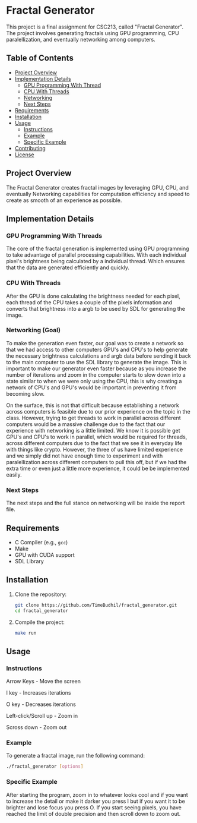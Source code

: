 # Fractal Generator

This project is a final assignment for CSC213, called "Fractal Generator". The project involves generating fractals using GPU programming, CPU paralellization, and eventually networking among computers.

## Table of Contents
- [Project Overview](#project-overview)
- [Implementation Details](#implementation-details)
  - [GPU Programming With Thread](#gpu-programming)
  - [CPU With Threads](#CPU)
  - [Networking](#networking)
  - [Next Steps](#next-steps)
- [Requirements](#requirements)
- [Installation](#installation)
- [Usage](#usage)
  - [Instructions](#instructions)
  - [Example](#example)
  - [Specific Example](#Specific)
- [Contributing](#contributing)
- [License](#license)

## Project Overview

The Fractal Generator creates fractal images by leveraging GPU, CPU, and eventually Networking capabilities for computation efficiency and speed to create as smooth of an experience as possible.

## Implementation Details

### GPU Programming With Threads

The core of the fractal generation is implemented using GPU programming to take advantage of parallel processing capabilities. With each individual pixel's brightness being calculated by a individual thread. Which ensures that the data are generated efficiently and quickly.

### CPU With Threads
After the GPU is done calculating the brightness needed for each pixel, each thread of the CPU takes a couple of the pixels information and converts that brightness into a argb to be used by SDL for generating the image.

### Networking (Goal)

To make the generation even faster, our goal was to create a network so that we had access to other computers GPU's and CPU's to help generate the necessary brightness calculations and argb data before sending it back to the main computer to use the SDL library to generate the image. This is important to make our generator even faster because as you increase the number of iterations and zoom in the computer starts to slow down into a state similar to when we were only using the CPU, this is why creating a network of CPU's and GPU's would be important in preventing it from becoming slow.

On the surface, this is not that difficult because establishing a network across computers is feasible due to our prior experience on the topic in the class. However, trying to get threads to work in parallel across different computers would be a massive challenge due to the fact that our experience with networking is a little limited. We know it is possible get GPU's and CPU's to work in parallel, which would be required for threads, across different computers due to the fact that we see it in everyday life with things like crypto. However, the three of us have limited experience and we simply did not have enough time to experiment and with paralellization across different computers to pull this off, but if we had the extra time  or even just a little more experience, it could be be implemented easily.

### Next Steps

The next steps and the full stance on networking will be inside the report file.

## Requirements

- C Compiler (e.g., `gcc`)
- Make
- GPU with CUDA support
- SDL Library
  
## Installation

1. Clone the repository:
    ```sh
    git clone https://github.com/TimeBudhil/fractal_generator.git
    cd fractal_generator
    ```

2. Compile the project:
    ```sh
    make run
    ```

## Usage
### Instructions

Arrow Keys - Move the screen

I key - Increases iterations

O key - Decreases iterations

Left-click/Scroll up - Zoom in

Scross down - Zoom out

### Example
To generate a fractal image, run the following command:
```sh
./fractal_generator [options]
```
### Specific Example
After starting the program, zoom in to whatever looks cool and if you want to increase the detail or make it darker you press I but if you want it to be brighter and lose focus you press O. If you start seeing pixels, you have reached the limit of double precision and then scroll down to zoom out.
